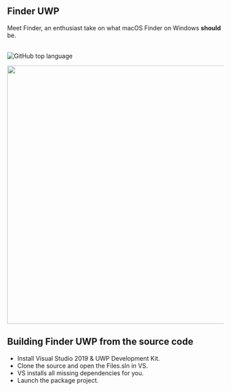 ## Finder UWP
Meet Finder, an enthusiast take on what macOS Finder on Windows <b>should</b> be.
<br/><br/>

![GitHub top language](https://img.shields.io/github/languages/top/Popont-Studios/finder?label=C%23&logo=microsoft&logoColor=50,120,255&style=plastic)

<img src="Files/Assets/FilesHome.png" width="600px">

## Building Finder UWP from the source code
- Install Visual Studio 2019 & UWP Development Kit.
- Clone the source and open the Files.sln in VS.
- VS installs all missing dependencies for you.
- Launch the package project.

